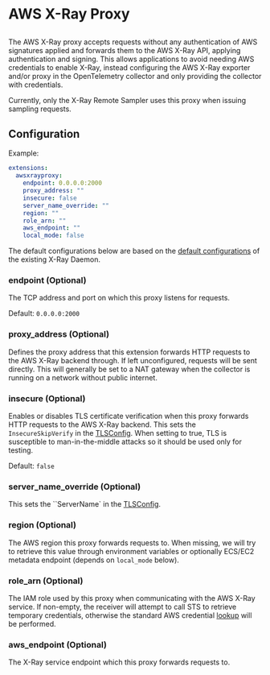 # AWS X-Ray Proxy

##
The AWS X-Ray proxy accepts requests without any authentication of AWS signatures applied and forwards them to the
AWS X-Ray API, applying authentication and signing. This allows applications to avoid needing AWS credentials to enable
X-Ray, instead configuring the AWS X-Ray exporter and/or proxy in the OpenTelemetry collector and only providing the
collector with credentials.

Currently, only the X-Ray Remote Sampler uses this proxy when issuing sampling requests.

## Configuration

Example:

```yaml
extensions:
  awsxrayproxy:
    endpoint: 0.0.0.0:2000
    proxy_address: ""
    insecure: false
    server_name_override: ""
    region: ""
    role_arn: ""
    aws_endpoint: ""
    local_mode: false
```

The default configurations below are based on the [default configurations](https://github.com/aws/aws-xray-daemon/blob/master/pkg/cfg/cfg.go#L99) of the existing X-Ray Daemon.

### endpoint (Optional)
The TCP address and port on which this proxy listens for requests.

Default: `0.0.0.0:2000`

### proxy_address (Optional)
Defines the proxy address that this extension forwards HTTP requests to the AWS X-Ray backend through. If left unconfigured, requests will be sent directly.
This will generally be set to a NAT gateway when the collector is running on a network without public internet.

### insecure (Optional)
Enables or disables TLS certificate verification when this proxy forwards HTTP requests to the AWS X-Ray backend. This sets the `InsecureSkipVerify` in the [TLSConfig](https://godoc.org/crypto/tls#Config). When setting to true, TLS is susceptible to man-in-the-middle attacks so it should be used only for testing.

Default: `false`

### server_name_override (Optional)
This sets the ``ServerName` in the [TLSConfig](https://godoc.org/crypto/tls#Config).

### region (Optional)
The AWS region this proxy forwards requests to. When missing, we will try to retrieve this value through environment variables or optionally ECS/EC2 metadata endpoint (depends on `local_mode` below).

### role_arn (Optional)
The IAM role used by this proxy when communicating with the AWS X-Ray service. If non-empty, the receiver will attempt to call STS to retrieve temporary credentials, otherwise the standard AWS credential [lookup](https://docs.aws.amazon.com/sdk-for-go/v1/developer-guide/configuring-sdk.html#specifying-credentials) will be performed.

### aws_endpoint (Optional)
The X-Ray service endpoint which this proxy forwards requests to.
